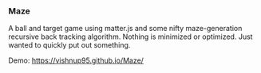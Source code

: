 ### Maze

A ball and target game using matter.js and some nifty maze-generation recursive back tracking algorithm.
Nothing is minimized or optimized. Just wanted to quickly put out something.

Demo: https://vishnup95.github.io/Maze/
